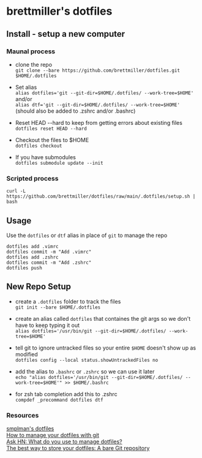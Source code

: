 # brettmiller's dotfiles

## Install - setup a new computer

### Maunal process

- clone the repo  
`git clone --bare https://github.com/brettmiller/dotfiles.git $HOME/.dotfiles`

- Set alias  
`alias dotfiles='git --git-dir=$HOME/.dotfiles/ --work-tree=$HOME'`
and/or  
`alias dtf='git --git-dir=$HOME/.dotfiles/ --work-tree=$HOME'`
    (should also be added to .zshrc and/or .bashrc)
- Reset HEAD --hard to keep from getting errors about existing files  
`dotfiles reset HEAD --hard`
- Checkout the files to $HOME   
`dotfiles checkout`  

- If you have submodules  
`dotfiles submodule update --init`

### Scripted process

`curl -L https://github.com/brettmiller/dotfiles/raw/main/.dotfiles/setup.sh | bash`

## Usage

Use the `dotfiles` or `dtf` alias in place of `git` to manage the repo

```dotfiles status
dotfiles add .vimrc
dotfiles commit -m "Add .vimrc"
dotfiles add .zshrc
dotfiles commit -m "Add .zshrc"
dotfiles push
```

## New Repo Setup

- create a `.dotfiles` folder to track the files  
`git init --bare $HOME/.dotfiles`

- create an alias called `dotfiles` that containes the git args so we don't have to keep typing it out  
`alias dotfiles='/usr/bin/git --git-dir=$HOME/.dotfiles/ --work-tree=$HOME'`

- tell git to ignore untracked files so your entire `$HOME` doesn't show up as modified  
`dotfiles config --local status.showUntrackedFiles no`

- add the alias to `.bashrc` or `.zshrc` so we can use it later  
`echo "alias dotfiles='/usr/bin/git --git-dir=$HOME/.dotfiles/ --work-tree=$HOME'" >> $HOME/.bashrc`

- for zsh tab completion add this to .zshrc  
```compdef _precommand dotfiles dtf```

### Resources

[smplman's dotfiles](https://raw.githubusercontent.com/smp4488/dotfiles/master/README.md)  
[How to manage your dotfiles with git](https://medium.com/@antelolive/how-to-manage-your-dotfiles-with-git-f7aeed8adf8b)  
[Ask HN: What do you use to manage dotfiles?](https://news.ycombinator.com/item?id=11070797)  
[The best way to store your dotfiles: A bare Git repository](https://www.atlassian.com/git/tutorials/dotfiles)
